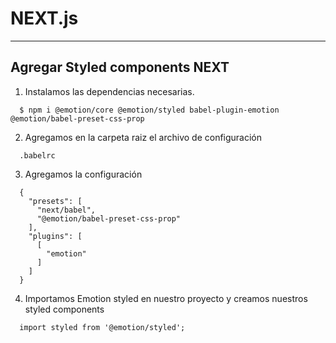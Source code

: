 # NEXT.js

---

## Agregar Styled components NEXT

1. Instalamos las dependencias necesarias.

~~~
  $ npm i @emotion/core @emotion/styled babel-plugin-emotion @emotion/babel-preset-css-prop
~~~

2. Agregamos en la carpeta raiz el archivo de configuración

~~~
  .babelrc
~~~

3. Agregamos la configuración

~~~
  {
    "presets": [
      "next/babel",
      "@emotion/babel-preset-css-prop"
    ],
    "plugins": [
      [
        "emotion"
      ]
    ]
  }
~~~

4. Importamos Emotion styled en nuestro proyecto y creamos nuestros styled components

~~~
  import styled from '@emotion/styled';
~~~